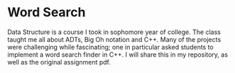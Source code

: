 # Word Search
Data Structure is a course I took in sophomore year of college. The class taught me all about ADTs, Big Oh notation and C++. Many of the projects were challenging while fascinating; one in particular asked students to implement a word search finder in C++. I will share this in my repository, as well as the original assignment pdf.
